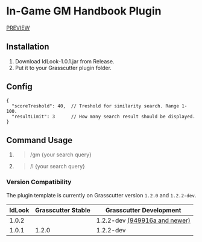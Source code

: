 # In-Game GM Handbook Plugin
[PREVIEW](https://s3.oxy.my.id/public/files/idlook.gif)

## Installation
1. Download IdLook-1.0.1.jar from Release.
2. Put it to your Grasscutter plugin folder.

## Config
```
{
  "scoreTreshold": 40,  // Treshold for similarity search. Range 1-100.
  "resultLimit": 3      // How many search result should be displayed.
}
```

## Command Usage
1. > /gm {your search query}
2. > /l {your search query}

### Version Compatibility
The plugin template is currently on Grasscutter version `1.2.0` and `1.2.2-dev`.

| IdLook | Grasscutter Stable | Grasscutter Development |
|--------|--------------------|--------------------|
| 1.0.2  |                    | 1.2.2-dev [(949916a and newer)](https://github.com/Grasscutters/Grasscutter/commit/949916ad8060afbd31507b4c5f62427fb6dd59bb)         |
| 1.0.1  | 1.2.0              | 1.2.2-dev          |